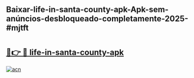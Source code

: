 ## Baixar-life-in-santa-county-apk-Apk-sem-anúncios-desbloqueado-completamente-2025-#mjtft

# <h2><a href="https://ainizakaria.my?title=life-in-santa-county-apk&ref=20M">🔗👉 🔴 life-in-santa-county-apk</a></h2>

[![acn](https://github.com/user-attachments/assets/0f9c940e-d8b0-45ae-aac7-cd30a18b3e1c)](https://ainizakaria.my?title=life-in-santa-county-apk&ref=20M)

